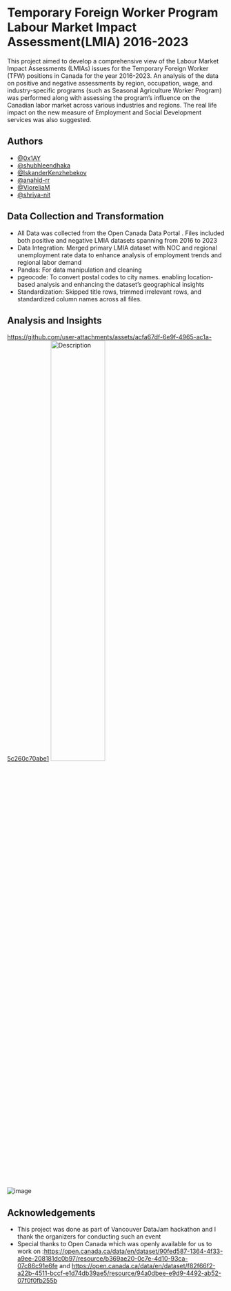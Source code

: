 # Temporary Foreign Worker Program Labour Market Impact Assessment(LMIA) 2016-2023

This project aimed to develop a comprehensive view of the Labour Market Impact Assessments (LMIAs) issues for the Temporary Foreign Worker (TFW) positions in Canada for the year 2016-2023. 
An analysis of the data on positive and negative assessments by region, occupation, wage, and industry-specific programs (such as Seasonal Agriculture Worker Program) was performed along with assessing the program’s influence on the Canadian labor market across various industries and regions. The real life impact on the new measure of Employment and Social Development services was also suggested.

## Authors

- [@0x1AY](https://github.com/0x1AY)
- [@shubhleendhaka](https://github.com/shubhleendhaka)
- [@IskanderKenzhebekov](https://github.com/IskanderKenzhebekov)
- [@anahid-rr](https://github.com/anahid-rr)
- [@VioreliaM](https://github.com/VioreliaM)
- [@shriya-nit](https://github.com/shriya-nit)

## Data Collection and Transformation
- All Data was collected from the Open Canada Data Portal . Files included both positive and negative LMIA datasets spanning from 2016 to 2023
- Data Integration: Merged primary LMIA dataset with NOC and regional unemployment rate data to enhance analysis of employment trends and regional labor demand
- Pandas: For data manipulation and cleaning
- pgeocode: To convert postal codes to city names. enabling location-based analysis and enhancing the dataset’s geographical insights
- Standardization: Skipped title rows, trimmed irrelevant rows, and standardized column names across all files.

## Analysis and Insights



https://github.com/user-attachments/assets/acfa67df-6e9f-4965-ac1a-5c260c70abe1
<img src="https://github.com/user-attachments/assets/06ef39f5-1ac2-4dd7-bf8c-206482c798f6" alt="Description" style="width:50%;">

![image](https://github.com/user-attachments/assets/06ef39f5-1ac2-4dd7-bf8c-206482c798f6)

## Acknowledgements
- This project was done as part of Vancouver DataJam hackathon and I thank the organizers for conducting such an event
- Special thanks to Open Canada which was openly available for us to work on :https://open.canada.ca/data/en/dataset/90fed587-1364-4f33-a9ee-208181dc0b97/resource/b369ae20-0c7e-4d10-93ca-07c86c91e6fe and https://open.canada.ca/data/en/dataset/f82f66f2-a22b-4511-bccf-e1d74db39ae5/resource/94a0dbee-e9d9-4492-ab52-07f0f0fb255b
